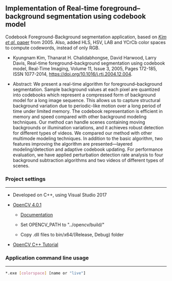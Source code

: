 ## Implementation of Real-time foreground–background segmentation using codebook model

Codebook Foreground-Background segmentation application, based on [*Kim et al.* paper](http://www.sciencedirect.com/science/article/pii/S1077201405000057) from 2005. Also, added HLS, HSV, LAB and YCrCb color spaces to compute codewords, instead of only RGB.

* Kyungnam Kim, Thanarat H. Chalidabhongse, David Harwood, Larry Davis, Real-time foreground–background segmentation using codebook model, Real-Time Imaging, Volume 11, Issue 3, 2005, Pages 172-185, ISSN 1077-2014, https://doi.org/10.1016/j.rti.2004.12.004.

* Abstract: We present a real-time algorithm for foreground–background segmentation. Sample background values at each pixel are quantized into codebooks which represent a compressed form of background model for a long image sequence. This allows us to capture structural background variation due to periodic-like motion over a long period of time under limited memory. The codebook representation is efficient in memory and speed compared with other background modeling techniques. Our method can handle scenes containing moving backgrounds or illumination variations, and it achieves robust detection for different types of videos. We compared our method with other multimode modeling techniques. In addition to the basic algorithm, two features improving the algorithm are presented—layered modeling/detection and adaptive codebook updating. For performance evaluation, we have applied perturbation detection rate analysis to four background subtraction algorithms and two videos of different types of scenes.

### Project settings

---

* Developed on C++, using Visual Studio 2017

* [OpenCV 4.0.1](https://opencv.org/)

    * [Documentation](https://docs.opencv.org/4.0.1/)
    
    * Set OPENCV_PATH to "../opencv/build/"

    * Copy .dll files to bin/x64/(Release, Debug) folder

* [OpenCV C++ Tutorial](https://www.opencv-srf.com)
    
### Application command line usage

---

```bash
*.exe [colorspace] [name or "live"]
```
